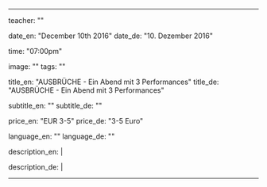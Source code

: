 
---
teacher: ""

date_en: "December 10th 2016"
date_de: "10. Dezember 2016"

time: "07:00pm"

image: ""
tags: ""

title_en:  "AUSBRÜCHE - Ein Abend mit 3 Performances"
title_de:  "AUSBRÜCHE - Ein Abend mit 3 Performances"

subtitle_en: ""
subtitle_de: ""

price_en: "EUR 3-5"
price_de: "3-5 Euro"

language_en: ""
language_de: ""

description_en: |


description_de: |

---
